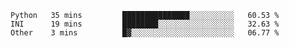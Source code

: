 <!---[![Anurag's GitHub stats](https://github-readme-stats.vercel.app/api?username=viggo-gascou&theme=radical&show_icons=true)](https://github.com/anuraghazra/github-readme-stats)--->

<!--START_SECTION:waka-->

```text
Python   35 mins         ███████████████░░░░░░░░░░   60.53 %
INI      19 mins         ████████░░░░░░░░░░░░░░░░░   32.63 %
Other    3 mins          █▓░░░░░░░░░░░░░░░░░░░░░░░   06.77 %
```

<!--END_SECTION:waka-->


<!---
viggo-gascou/viggo-gascou is a ✨ special ✨ repository because its `README.md` (this file) appears on your GitHub profile.
You can click the Preview link to take a look at your changes.
--->

